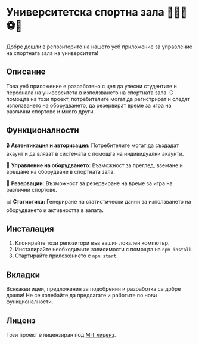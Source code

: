 # Университетска спортна зала 🏋️‍♂️🏀⚽️🎾

Добре дошли в репозиторито на нашето уеб приложение за управление на спортната зала на университета!

## Описание

Това уеб приложение е разработено с цел да улесни студентите и персонала на университета в използването на спортната зала. С помощта на този проект, потребителите могат да регистрират и следят използването на оборудването, да резервират време за игра на различни спортове и много други.

## Функционалности

🔒 **Автентикация и авторизация:** Потребителите могат да създадат акаунт и да влязат в системата с помощта на индивидуални акаунти.

💪 **Управление на оборудването:** Възможност за преглед, вземане и връщане на оборудване в спортната зала.

📅 **Резервации:** Възможност за резервиране на време за игра на различни спортове.

📊 **Статистика:** Генериране на статистически данни за използването на оборудването и активността в залата.

## Инсталация

1. Клонирайте този репозитори във вашия локален компютър.
2. Инсталирайте необходимите зависимости с помощта на `npm install`.
3. Стартирайте приложението с `npm start`.

## Вкладки

Всякакви идеи, предложения за подобрения и разработка са добре дошли! Не се колебайте да предлагате и работите по нови функционалности.

## Лиценз

Този проект е лицензиран под [MIT лиценз](LICENSE).

